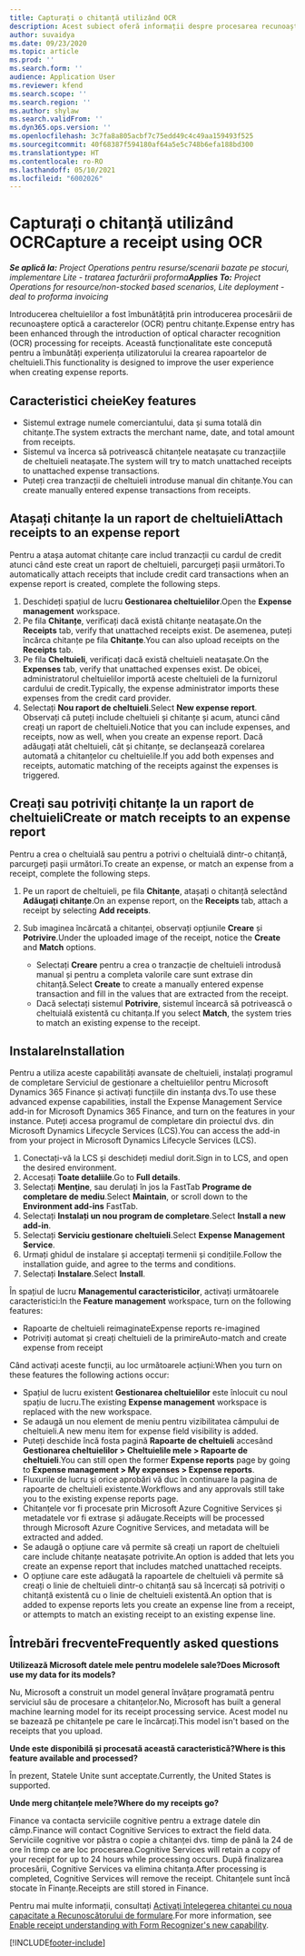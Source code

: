 ```yaml
---
title: Capturați o chitanță utilizând OCR
description: Acest subiect oferă informații despre procesarea recunoașterii optice a caracterelor (OCR) pentru chitanțe.
author: suvaidya
ms.date: 09/23/2020
ms.topic: article
ms.prod: ''
ms.search.form: ''
audience: Application User
ms.reviewer: kfend
ms.search.scope: ''
ms.search.region: ''
ms.author: shylaw
ms.search.validFrom: ''
ms.dyn365.ops.version: ''
ms.openlocfilehash: 3c7fa8a805acbf7c75edd49c4c49aa159493f525
ms.sourcegitcommit: 40f68387f594180af64a5e5c748b6efa188bd300
ms.translationtype: HT
ms.contentlocale: ro-RO
ms.lasthandoff: 05/10/2021
ms.locfileid: "6002026"
---
```

# <a name="capture-a-receipt-using-ocr"></a><span data-ttu-id="433aa-103">Capturați o chitanță utilizând OCR</span><span class="sxs-lookup"><span data-stu-id="433aa-103">Capture a receipt using OCR</span></span>

<span data-ttu-id="433aa-104">_**Se aplică la:** Project Operations pentru resurse/scenarii bazate pe stocuri, implementare Lite - tratarea facturării proforma_</span><span class="sxs-lookup"><span data-stu-id="433aa-104">_**Applies To:** Project Operations for resource/non-stocked based scenarios, Lite deployment - deal to proforma invoicing_</span></span>

<span data-ttu-id="433aa-105">Introducerea cheltuielilor a fost îmbunătățită prin introducerea procesării de recunoaștere optică a caracterelor (OCR) pentru chitanțe.</span><span class="sxs-lookup"><span data-stu-id="433aa-105">Expense entry has been enhanced through the introduction of optical character recognition (OCR) processing for receipts.</span></span> <span data-ttu-id="433aa-106">Această funcționalitate este concepută pentru a îmbunătăți experiența utilizatorului la crearea rapoartelor de cheltuieli.</span><span class="sxs-lookup"><span data-stu-id="433aa-106">This functionality is designed to improve the user experience when creating expense reports.</span></span>

## <a name="key-features"></a><span data-ttu-id="433aa-107">Caracteristici cheie</span><span class="sxs-lookup"><span data-stu-id="433aa-107">Key features</span></span>

- <span data-ttu-id="433aa-108">Sistemul extrage numele comerciantului, data și suma totală din chitanțe.</span><span class="sxs-lookup"><span data-stu-id="433aa-108">The system extracts the merchant name, date, and total amount from receipts.</span></span>
- <span data-ttu-id="433aa-109">Sistemul va încerca să potrivească chitanțele neatașate cu tranzacțiile de cheltuieli neatașate.</span><span class="sxs-lookup"><span data-stu-id="433aa-109">The system will try to match unattached receipts to unattached expense transactions.</span></span>
- <span data-ttu-id="433aa-110">Puteți crea tranzacții de cheltuieli introduse manual din chitanțe.</span><span class="sxs-lookup"><span data-stu-id="433aa-110">You can create manually entered expense transactions from receipts.</span></span>

## <a name="attach-receipts-to-an-expense-report"></a><span data-ttu-id="433aa-111">Atașați chitanțe la un raport de cheltuieli</span><span class="sxs-lookup"><span data-stu-id="433aa-111">Attach receipts to an expense report</span></span>

<span data-ttu-id="433aa-112">Pentru a atașa automat chitanțe care includ tranzacții cu cardul de credit atunci când este creat un raport de cheltuieli, parcurgeți pașii următori.</span><span class="sxs-lookup"><span data-stu-id="433aa-112">To automatically attach receipts that include credit card transactions when an expense report is created, complete the following steps.</span></span>

  1. <span data-ttu-id="433aa-113">Deschideți spațiul de lucru **Gestionarea cheltuielilor**.</span><span class="sxs-lookup"><span data-stu-id="433aa-113">Open the **Expense management** workspace.</span></span>
  2. <span data-ttu-id="433aa-114">Pe fila **Chitanțe**, verificați dacă există chitanțe neatașate.</span><span class="sxs-lookup"><span data-stu-id="433aa-114">On the **Receipts** tab, verify that unattached receipts exist.</span></span> <span data-ttu-id="433aa-115">De asemenea, puteți încărca chitanțe pe fila **Chitanțe**.</span><span class="sxs-lookup"><span data-stu-id="433aa-115">You can also upload receipts on the **Receipts** tab.</span></span>
  3. <span data-ttu-id="433aa-116">Pe fila **Cheltuieli**, verificați dacă există cheltuieli neatașate.</span><span class="sxs-lookup"><span data-stu-id="433aa-116">On the **Expenses** tab, verify that unattached expenses exist.</span></span> <span data-ttu-id="433aa-117">De obicei, administratorul cheltuielilor importă aceste cheltuieli de la furnizorul cardului de credit.</span><span class="sxs-lookup"><span data-stu-id="433aa-117">Typically, the expense administrator imports these expenses from the credit card provider.</span></span>
  4. <span data-ttu-id="433aa-118">Selectați **Nou raport de cheltuieli**.</span><span class="sxs-lookup"><span data-stu-id="433aa-118">Select **New expense report**.</span></span> <span data-ttu-id="433aa-119">Observați că puteți include cheltuieli și chitanțe și acum, atunci când creați un raport de cheltuieli.</span><span class="sxs-lookup"><span data-stu-id="433aa-119">Notice that you can include expenses, and receipts, now as well, when you create an expense report.</span></span> <span data-ttu-id="433aa-120">Dacă adăugați atât cheltuieli, cât și chitanțe, se declanșează corelarea automată a chitanțelor cu cheltuielile.</span><span class="sxs-lookup"><span data-stu-id="433aa-120">If you add both expenses and receipts, automatic matching of the receipts against the expenses is triggered.</span></span>

## <a name="create-or-match-receipts-to-an-expense-report"></a><span data-ttu-id="433aa-121">Creați sau potriviți chitanțe la un raport de cheltuieli</span><span class="sxs-lookup"><span data-stu-id="433aa-121">Create or match receipts to an expense report</span></span>
<span data-ttu-id="433aa-122">Pentru a crea o cheltuială sau pentru a potrivi o cheltuială dintr-o chitanță, parcurgeți pașii următori.</span><span class="sxs-lookup"><span data-stu-id="433aa-122">To create an expense, or match an expense from a receipt, complete the following steps.</span></span>

  1. <span data-ttu-id="433aa-123">Pe un raport de cheltuieli, pe fila **Chitanțe**, atașați o chitanță selectând **Adăugați chitanțe**.</span><span class="sxs-lookup"><span data-stu-id="433aa-123">On an expense report, on the **Receipts** tab, attach a receipt by selecting **Add receipts**.</span></span>
  2. <span data-ttu-id="433aa-124">Sub imaginea încărcată a chitanței, observați opțiunile **Creare** și **Potrivire**.</span><span class="sxs-lookup"><span data-stu-id="433aa-124">Under the uploaded image of the receipt, notice the **Create** and **Match** options.</span></span>

      - <span data-ttu-id="433aa-125">Selectați **Creare** pentru a crea o tranzacție de cheltuieli introdusă manual și pentru a completa valorile care sunt extrase din chitanță.</span><span class="sxs-lookup"><span data-stu-id="433aa-125">Select **Create** to create a manually entered expense transaction and fill in the values that are extracted from the receipt.</span></span>
      - <span data-ttu-id="433aa-126">Dacă selectați sistemul **Potrivire**, sistemul încearcă să potrivească o cheltuială existentă cu chitanța.</span><span class="sxs-lookup"><span data-stu-id="433aa-126">If you select **Match**, the system tries to match an existing expense to the receipt.</span></span>

## <a name="installation"></a><span data-ttu-id="433aa-127">Instalare</span><span class="sxs-lookup"><span data-stu-id="433aa-127">Installation</span></span>

<span data-ttu-id="433aa-128">Pentru a utiliza aceste capabilități avansate de cheltuieli, instalați programul de completare Serviciul de gestionare a cheltuielilor pentru Microsoft Dynamics 365 Finance și activați funcțiile din instanța dvs.</span><span class="sxs-lookup"><span data-stu-id="433aa-128">To use these advanced expense capabilities, install the Expense Management Service add-in for Microsoft Dynamics 365 Finance, and turn on the features in your instance.</span></span> <span data-ttu-id="433aa-129">Puteți accesa programul de completare din proiectul dvs. din Microsoft Dynamics Lifecycle Services (LCS).</span><span class="sxs-lookup"><span data-stu-id="433aa-129">You can access the add-in from your project in Microsoft Dynamics Lifecycle Services (LCS).</span></span>

1. <span data-ttu-id="433aa-130">Conectați-vă la LCS și deschideți mediul dorit.</span><span class="sxs-lookup"><span data-stu-id="433aa-130">Sign in to LCS, and open the desired environment.</span></span>
2. <span data-ttu-id="433aa-131">Accesați **Toate detaliile**.</span><span class="sxs-lookup"><span data-stu-id="433aa-131">Go to **Full details**.</span></span>
3. <span data-ttu-id="433aa-132">Selectați **Menţine**, sau derulați în jos la FastTab **Programe de completare de mediu**.</span><span class="sxs-lookup"><span data-stu-id="433aa-132">Select **Maintain**, or scroll down to the **Environment add-ins** FastTab.</span></span>
4. <span data-ttu-id="433aa-133">Selectați **Instalați un nou program de completare**.</span><span class="sxs-lookup"><span data-stu-id="433aa-133">Select **Install a new add-in**.</span></span>
5. <span data-ttu-id="433aa-134">Selectați **Serviciu gestionare cheltuieli**.</span><span class="sxs-lookup"><span data-stu-id="433aa-134">Select **Expense Management Service**.</span></span>
6. <span data-ttu-id="433aa-135">Urmați ghidul de instalare și acceptați termenii și condițiile.</span><span class="sxs-lookup"><span data-stu-id="433aa-135">Follow the installation guide, and agree to the terms and conditions.</span></span>
7. <span data-ttu-id="433aa-136">Selectați **Instalare**.</span><span class="sxs-lookup"><span data-stu-id="433aa-136">Select **Install**.</span></span>

<span data-ttu-id="433aa-137">În spațiul de lucru **Managementul caracteristicilor**, activați următoarele caracteristici:</span><span class="sxs-lookup"><span data-stu-id="433aa-137">In the **Feature management** workspace, turn on the following features:</span></span>

- <span data-ttu-id="433aa-138">Rapoarte de cheltuieli reimaginate</span><span class="sxs-lookup"><span data-stu-id="433aa-138">Expense reports re-imagined</span></span>
- <span data-ttu-id="433aa-139">Potriviți automat și creați cheltuieli de la primire</span><span class="sxs-lookup"><span data-stu-id="433aa-139">Auto-match and create expense from receipt</span></span>

<span data-ttu-id="433aa-140">Când activați aceste funcții, au loc următoarele acțiuni:</span><span class="sxs-lookup"><span data-stu-id="433aa-140">When you turn on these features the following actions occur:</span></span>

- <span data-ttu-id="433aa-141">Spațiul de lucru existent **Gestionarea cheltuielilor** este înlocuit cu noul spațiu de lucru.</span><span class="sxs-lookup"><span data-stu-id="433aa-141">The existing **Expense management** workspace is replaced with the new workspace.</span></span>
- <span data-ttu-id="433aa-142">Se adaugă un nou element de meniu pentru vizibilitatea câmpului de cheltuieli.</span><span class="sxs-lookup"><span data-stu-id="433aa-142">A new menu item for expense field visibility is added.</span></span>
- <span data-ttu-id="433aa-143">Puteți deschide încă fosta pagină **Rapoarte de cheltuieli** accesând **Gestionarea cheltuielilor > Cheltuielile mele > Rapoarte de cheltuieli**.</span><span class="sxs-lookup"><span data-stu-id="433aa-143">You can still open the former **Expense reports** page by going to **Expense management > My expenses > Expense reports**.</span></span>
- <span data-ttu-id="433aa-144">Fluxurile de lucru și orice aprobări vă duc în continuare la pagina de rapoarte de cheltuieli existente.</span><span class="sxs-lookup"><span data-stu-id="433aa-144">Workflows and any approvals still take you to the existing expense reports page.</span></span>
- <span data-ttu-id="433aa-145">Chitanțele vor fi procesate prin Microsoft Azure Cognitive Services și metadatele vor fi extrase și adăugate.</span><span class="sxs-lookup"><span data-stu-id="433aa-145">Receipts will be processed through Microsoft Azure Cognitive Services, and metadata will be extracted and added.</span></span>
- <span data-ttu-id="433aa-146">Se adaugă o opțiune care vă permite să creați un raport de cheltuieli care include chitanțe neatașate potrivite.</span><span class="sxs-lookup"><span data-stu-id="433aa-146">An option is added that lets you create an expense report that includes matched unattached receipts.</span></span>
- <span data-ttu-id="433aa-147">O opțiune care este adăugată la rapoartele de cheltuieli vă permite să creați o linie de cheltuieli dintr-o chitanță sau să încercați să potriviți o chitanță existentă cu o linie de cheltuieli existentă.</span><span class="sxs-lookup"><span data-stu-id="433aa-147">An option that is added to expense reports lets you create an expense line from a receipt, or attempts to match an existing receipt to an existing expense line.</span></span>

## <a name="frequently-asked-questions"></a><span data-ttu-id="433aa-148">Întrebări frecvente</span><span class="sxs-lookup"><span data-stu-id="433aa-148">Frequently asked questions</span></span>

<span data-ttu-id="433aa-149">**Utilizează Microsoft datele mele pentru modelele sale?**</span><span class="sxs-lookup"><span data-stu-id="433aa-149">**Does Microsoft use my data for its models?**</span></span>

<span data-ttu-id="433aa-150">Nu, Microsoft a construit un model general învățare programată pentru serviciul său de procesare a chitanțelor.</span><span class="sxs-lookup"><span data-stu-id="433aa-150">No, Microsoft has built a general machine learning model for its receipt processing service.</span></span> <span data-ttu-id="433aa-151">Acest model nu se bazează pe chitanțele pe care le încărcați.</span><span class="sxs-lookup"><span data-stu-id="433aa-151">This model isn't based on the receipts that you upload.</span></span>

<span data-ttu-id="433aa-152">**Unde este disponibilă și procesată această caracteristică?**</span><span class="sxs-lookup"><span data-stu-id="433aa-152">**Where is this feature available and processed?**</span></span>

<span data-ttu-id="433aa-153">În prezent, Statele Unite sunt acceptate.</span><span class="sxs-lookup"><span data-stu-id="433aa-153">Currently, the United States is supported.</span></span>

<span data-ttu-id="433aa-154">**Unde merg chitanțele mele?**</span><span class="sxs-lookup"><span data-stu-id="433aa-154">**Where do my receipts go?**</span></span>

<span data-ttu-id="433aa-155">Finance va contacta serviciile cognitive pentru a extrage datele din câmp.</span><span class="sxs-lookup"><span data-stu-id="433aa-155">Finance will contact Cognitive Services to extract the field data.</span></span> <span data-ttu-id="433aa-156">Serviciile cognitive vor păstra o copie a chitanței dvs. timp de până la 24 de ore în timp ce are loc procesarea.</span><span class="sxs-lookup"><span data-stu-id="433aa-156">Cognitive Services will retain a copy of your receipt for up to 24 hours while processing occurs.</span></span> <span data-ttu-id="433aa-157">După finalizarea procesării, Cognitive Services va elimina chitanța.</span><span class="sxs-lookup"><span data-stu-id="433aa-157">After processing is completed, Cognitive Services will remove the receipt.</span></span> <span data-ttu-id="433aa-158">Chitanțele sunt încă stocate în Finanțe.</span><span class="sxs-lookup"><span data-stu-id="433aa-158">Receipts are still stored in Finance.</span></span>

<span data-ttu-id="433aa-159">Pentru mai multe informații, consultați [Activați înțelegerea chitanței cu noua capacitate a Recunoscătorului de formulare](https://azure.microsoft.com/blog/enable-receipt-understanding-with-form-recognizer-s-new-capability/).</span><span class="sxs-lookup"><span data-stu-id="433aa-159">For more information, see [Enable receipt understanding with Form Recognizer's new capability](https://azure.microsoft.com/blog/enable-receipt-understanding-with-form-recognizer-s-new-capability/).</span></span>


[!INCLUDE[footer-include](../includes/footer-banner.md)]
